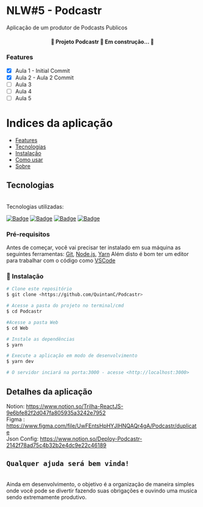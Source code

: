 # NLW#5 - Podcastr

Aplicação de um produtor de Podcasts Publicos

<h4 align="center"> 
	🚧  Projeto Podcastr 🚀 Em construção...  🚧
</h4>

### Features

- [x] Aula 1 - Initial Commit
- [x] Aula 2 - Aula 2 Commit
- [ ] Aula 3
- [ ] Aula 4
- [ ] Aula 5

Indices da aplicação
=================
<!--ts-->
   * [Features](#Features)
   * [Tecnologias](#tecnologias)
   * [Instalação](#instalação)
   * [Como usar](#comandos)
   * [Sobre](#Detalhes-da-aplicação)
<!--te-->


## Tecnologias

<br>
Tecnologias utilizadas:<br>

<a href="https://code.visualstudio.com/">![Badge](https://img.shields.io/badge/-Visual%20Studio%20Code-000000?style=for-the-badge&logo=visual-studio-code)</a>
<a href="https://nodejs.org/en/">![Badge](https://img.shields.io/badge/-Node%20JS-1d662e?style=for-the-badge&logo=node.js)</a>
<a href="https://www.w3schools.com/css/">![Badge](https://img.shields.io/badge/-CSS-blue?style=for-the-badge&logo=css3)</a>
<a href="https://www.typescriptlang.org/">![Badge](https://img.shields.io/badge/-Typescript-000000?style=for-the-badge&logo=typescript)</a>

### Pré-requisitos

Antes de começar, você vai precisar ter instalado em sua máquina as seguintes ferramentas:
[Git](https://git-scm.com), [Node.js](https://nodejs.org/en/), [Yarn](https://yarnpkg.com/) 
Além disto é bom ter um editor para trabalhar com o código como [VSCode](https://code.visualstudio.com/)

### 🎲 Instalação

```bash
# Clone este repositório
$ git clone <https://github.com/QuintanC/Podcastr>

# Acesse a pasta do projeto no terminal/cmd
$ cd Podcastr

#Acesse a pasta Web
$ cd Web

# Instale as dependências
$ yarn

# Execute a aplicação em modo de desenvolvimento
$ yarn dev

# O servidor inciará na porta:3000 - acesse <http://localhost:3000> 
```
## Detalhes da aplicação 

Notion: https://www.notion.so/Trilha-ReactJS-9e6bfe82f2d047fa805935a3242e7952 <br>
Figma : https://www.figma.com/file/UwFEntsHpHYJlHNQAQr4gA/Podcastr/duplicate <br>
Json Config: https://www.notion.so/Deploy-Podcastr-2142f78ad75c4b32b2e4dc9e22c46189</br>

## `Qualquer ajuda será bem vinda!` 
<br>
Ainda em desenvolvimento, o objetivo é a organização de maneira simples onde você pode se divertir fazendo suas obrigações e ouvindo uma musica sendo extremamente produtivo.

